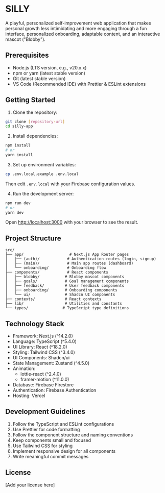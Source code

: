 # SILLY

A playful, personalized self-improvement web application that makes personal growth less intimidating and more engaging through a fun interface, personalized onboarding, adaptable content, and an interactive mascot ("Blobby").

## Prerequisites

- Node.js (LTS version, e.g., v20.x.x)
- npm or yarn (latest stable version)
- Git (latest stable version)
- VS Code (Recommended IDE) with Prettier & ESLint extensions

## Getting Started

1. Clone the repository:
```bash
git clone [repository-url]
cd silly-app
```

2. Install dependencies:
```bash
npm install
# or
yarn install
```

3. Set up environment variables:
```bash
cp .env.local.example .env.local
```
Then edit `.env.local` with your Firebase configuration values.

4. Run the development server:
```bash
npm run dev
# or
yarn dev
```

Open [http://localhost:3000](http://localhost:3000) with your browser to see the result.

## Project Structure

```
src/
├── app/                    # Next.js App Router pages
│   ├── (auth)/            # Authentication routes (login, signup)
│   ├── (main)/            # Main app routes (dashboard)
│   └── onboarding/        # Onboarding flow
├── components/            # React components
│   ├── blobby/           # Blobby mascot components
│   ├── goals/            # Goal management components
│   ├── feedback/         # User feedback components
│   ├── onboarding/       # Onboarding components
│   └── ui/               # Shadcn UI components
├── contexts/             # React contexts
├── lib/                  # Utilities and constants
└── types/               # TypeScript type definitions
```

## Technology Stack

- Framework: Next.js (^14.2.0)
- Language: TypeScript (^5.4.0)
- UI Library: React (^18.2.0)
- Styling: Tailwind CSS (^3.4.0)
- UI Components: Shadcn/ui
- State Management: Zustand (^4.5.0)
- Animation: 
  - lottie-react (^2.4.0)
  - framer-motion (^11.0.0)
- Database: Firebase Firestore
- Authentication: Firebase Authentication
- Hosting: Vercel

## Development Guidelines

1. Follow the TypeScript and ESLint configurations
2. Use Prettier for code formatting
3. Follow the component structure and naming conventions
4. Keep components small and focused
5. Use Tailwind CSS for styling
6. Implement responsive design for all components
7. Write meaningful commit messages

## License

[Add your license here]
